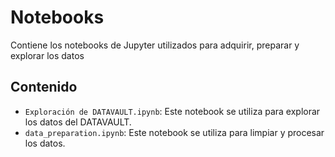 # Notebooks

Contiene los notebooks de Jupyter utilizados para adquirir, preparar y explorar los datos

## Contenido

- `Exploración de DATAVAULT.ipynb`: Este notebook se utiliza para explorar los datos del DATAVAULT.
- `data_preparation.ipynb`: Este notebook se utiliza para limpiar y procesar los datos.
